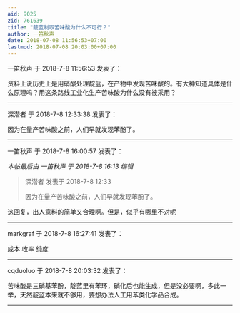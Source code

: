 ```yaml
---
aid: 9025
zid: 761639
title: "靛蓝制取苦味酸为什么不可行？"
author: 一笛秋声
date: 2018-07-08 11:56:53+07:00
lastmod: 2018-07-08 20:03:00+07:00
---
```


一笛秋声 于 2018-7-8 11:56:53 发表了：

资料上说历史上是用硝酸处理靛蓝，在产物中发现苦味酸的。有大神知道具体是什么原理吗？用这条路线工业化生产苦味酸为什么没有被采用？

---

深潜者 于 2018-7-8 12:33:38 发表了：

因为在量产苦味酸之前，人们早就发现苯酚了。

---

一笛秋声 于 2018-7-8 16:00:57 发表了：

_本帖最后由 一笛秋声 于 2018-7-8 16:13 编辑_

> 深潜者 发表于 2018-7-8 12:33
>
> 因为在量产苦味酸之前，人们早就发现苯酚了。

这回复，出人意料的简单又合理啊。但是，似乎有哪里不对呢

---

markgraf 于 2018-7-8 16:27:41 发表了：

成本 收率 纯度

---

cqduoluo 于 2018-7-8 20:03:32 发表了：

苦味酸是三硝基苯酚，靛蓝里有苯环，硝化后也能生成，但是没必要啊，多此一举，天然靛蓝本来就不够用，要想办法人工用苯类化学品合成。

---
